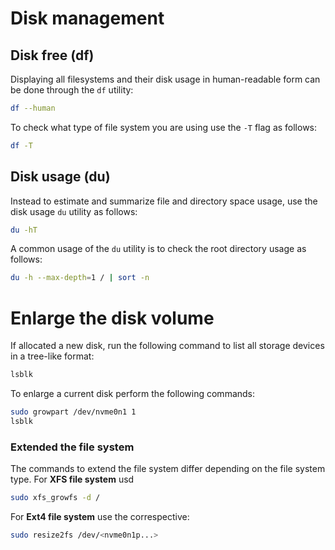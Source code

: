# Disk management

## Disk free (df) 

Displaying all filesystems and their disk usage in human-readable form can be done through
the ```df``` utility:

```sh
df --human 
```
To check what type of file system you are using use the ```-T``` flag as follows:

```sh
df -T
```

## Disk usage (du)

Instead to estimate and summarize file and directory space usage, 
use the disk usage ```du``` utility as follows:

``` sh
du -hT 
```

A common usage of the ```du``` utility is to check the root directory usage as follows:

```sh
du -h --max-depth=1 / | sort -n
```

# Enlarge the disk volume

If allocated a new disk, run the following command to list all storage devices 
in a tree-like format:

```sh
lsblk
```

To enlarge a current disk perform the following commands:

```sh
sudo growpart /dev/nvme0n1 1
lsblk
```

### Extended the file system 

The commands to extend the file system differ depending on the file system type. For **XFS file system** usd

```sh
sudo xfs_growfs -d /
```

For **Ext4 file system** use the correspective:

```sh
sudo resize2fs /dev/<nvme0n1p...>
```


<!--  Script to show the footer   -->
<html>
<script
    src="https://code.jquery.com/jquery-3.3.1.js"
    integrity="sha256-2Kok7MbOyxpgUVvAk/HJ2jigOSYS2auK4Pfzbm7uH60="
    crossorigin="anonymous">
</script>
<script>
$(function(){
  $("#footer").load("../footers/footer.html");
});
</script>
<body>
<div id="footer"></div>
</body>
</html>
